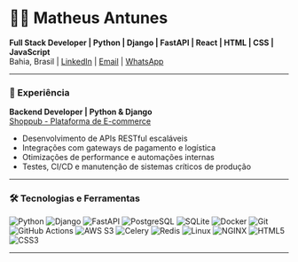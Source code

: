 # 👨‍💻 Matheus Antunes

**Full Stack Developer | Python | Django | FastAPI | React | HTML | CSS | JavaScript**  
Bahia, Brasil | [LinkedIn](https://www.linkedin.com/in/matheus-antunes-99b369361/) | [Email](mailto:matheus.silva.antunes300@gmail.com) | [WhatsApp](https://wa.me/5574988035202)

---

### 💼 Experiência

**Backend Developer | Python & Django**  
[Shoppub - Plataforma de E-commerce](https://www.shoppub.com.br/)  
- Desenvolvimento de APIs RESTful escaláveis  
- Integrações com gateways de pagamento e logística  
- Otimizações de performance e automações internas  
- Testes, CI/CD e manutenção de sistemas críticos de produção

---

### 🛠️ Tecnologias e Ferramentas

![Python](https://img.shields.io/badge/-Python-3776AB?logo=python&logoColor=white&style=flat)
![Django](https://img.shields.io/badge/-Django-092E20?logo=django&logoColor=white&style=flat)
![FastAPI](https://img.shields.io/badge/-FastAPI-009688?logo=fastapi&logoColor=white&style=flat)
![PostgreSQL](https://img.shields.io/badge/-PostgreSQL-4169E1?logo=postgresql&logoColor=white&style=flat)
![SQLite](https://img.shields.io/badge/-SQLite-003B57?logo=sqlite&logoColor=white&style=flat)
![Docker](https://img.shields.io/badge/-Docker-2496ED?logo=docker&logoColor=white&style=flat)
![Git](https://img.shields.io/badge/-Git-F05032?logo=git&logoColor=white&style=flat)
![GitHub Actions](https://img.shields.io/badge/-GitHub_Actions-2088FF?logo=githubactions&logoColor=white&style=flat)
![AWS S3](https://img.shields.io/badge/-AWS_S3-232F3E?logo=amazonaws&logoColor=white&style=flat)
![Celery](https://img.shields.io/badge/-Celery-37814A?logo=celery&logoColor=white&style=flat)
![Redis](https://img.shields.io/badge/-Redis-DC382D?logo=redis&logoColor=white&style=flat)
![Linux](https://img.shields.io/badge/-Linux-FCC624?logo=linux&logoColor=black&style=flat)
![NGINX](https://img.shields.io/badge/-NGINX-009639?logo=nginx&logoColor=white&style=flat)
![HTML5](https://img.shields.io/badge/-HTML5-E34F26?logo=html5&logoColor=white&style=flat)
![CSS3](https://img.shields.io/badge/-CSS3-1572B6?logo=css3&logoColor=white&style=flat)

---
